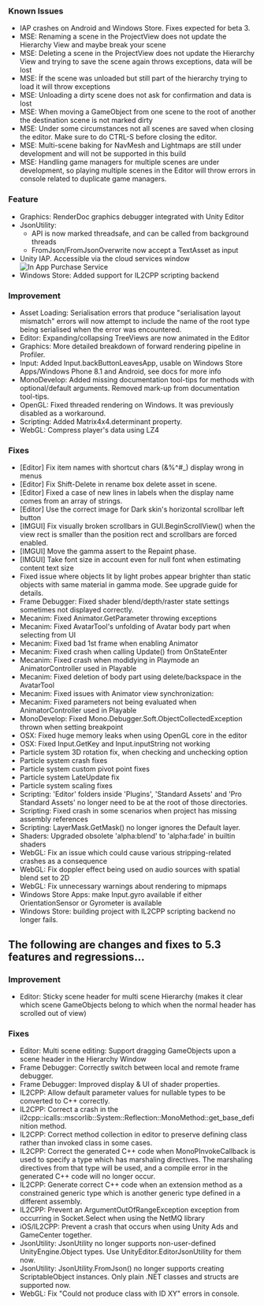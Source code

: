 ### Known Issues

*   IAP crashes on Android and Windows Store. Fixes expected for beta 3.
*   MSE: Renaming a scene in the ProjectView does not update the Hierarchy View and maybe break your scene
*   MSE: Deleting a scene in the ProjectView does not update the Hierarchy View and trying to save the scene again throws exceptions, data will be lost
*   MSE: Íf the scene was unloaded but still part of the hierarchy trying to load it will throw exceptions
*   MSE: Unloading a dirty scene does not ask for confirmation and data is lost
*   MSE: When moving a GameObject from one scene to the root of another the destination scene is not marked dirty
*   MSE: Under some circumstances not all scenes are saved when closing the editor. Make sure to do CTRL-S before closing the editor.
*   MSE: Multi-scene baking for NavMesh and Lightmaps are still under development and will not be supported in this build
*   MSE: Handling game managers for multiple scenes are under development, so playing multiple scenes in the Editor will throw errors in console related to duplicate game managers.

### Feature

*   Graphics: RenderDoc graphics debugger integrated with Unity Editor
*   JsonUtility:
    *   API is now marked threadsafe, and can be called from background threads
    *   FromJson/FromJsonOverwrite now accept a TextAsset as input
*   Unity IAP. Accessible via the cloud services window ![In App Purchase Service](/sites/default/files/5.3.0-relnotes-iap-services.png)
*   Windows Store: Added support for IL2CPP scripting backend

### Improvement

*   Asset Loading: Serialisation errors that produce "serialisation layout mismatch" errors will now attempt to include the name of the root type being serialised when the error was encountered.
*   Editor: Expanding/collapsing TreeViews are now animated in the Editor
*   Graphics: More detailed breakdown of forward rendering pipeline in Profiler.
*   Input: Added Input.backButtonLeavesApp, usable on Windows Store Apps/Windows Phone 8.1 and Android, see docs for more info
*   MonoDevelop: Added missing documentation tool-tips for methods with optional/default arguments. Removed mark-up from documentation tool-tips.
*   OpenGL: Fixed threaded rendering on Windows. It was previously disabled as a workaround.
*   Scripting: Added Matrix4x4.determinant property.
*   WebGL: Compress player's data using LZ4

### Fixes

*   \[Editor\] Fix item names with shortcut chars (&%^#\_) display wrong in menus
*   \[Editor\] Fix Shift-Delete in rename box delete asset in scene.
*   \[Editor\] Fixed a case of new lines in labels when the display name comes from an array of strings.
*   \[Editor\] Use the correct image for Dark skin's horizontal scrollbar left button
*   \[IMGUI\] Fix visually broken scrollbars in GUI.BeginScrollView() when the view rect is smaller than the position rect and scrollbars are forced enabled.
*   \[IMGUI\] Move the gamma assert to the Repaint phase.
*   \[IMGUI\] Take font size in account even for null font when estimating content text size
*   Fixed issue where objects lit by light probes appear brighter than static objects with same material in gamma mode. See upgrade guide for details.
*   Frame Debugger: Fixed shader blend/depth/raster state settings sometimes not displayed correctly.
*   Mecanim: Fixed Animator.GetParameter throwing exceptions
*   Mecanim: Fixed AvatarTool's unfolding of Avatar body part when selecting from UI
*   Mecanim: Fixed bad 1st frame when enabling Animator
*   Mecanim: Fixed crash when calling Update() from OnStateEnter
*   Mecanim: Fixed crash when modidying in Playmode an AnimatorController used in Playable
*   Mecanim: Fixed deletion of body part using delete/backspace in the AvatarTool
*   Mecanim: Fixed issues with Animator view synchronization:
*   Mecanim: Fixed parameters not being evaluated when AnimatorController used in Playable
*   MonoDevelop: Fixed Mono.Debugger.Soft.ObjectCollectedException thrown when setting breakpoint
*   OSX: Fixed huge memory leaks when using OpenGL core in the editor
*   OSX: Fixed Input.GetKey and Input.inputString not working
*   Particle system 3D rotation fix, when checking and unchecking option
*   Particle system crash fixes
*   Particle system custom pivot point fixes
*   Particle system LateUpdate fix
*   Particle system scaling fixes
*   Scripting: 'Editor' folders inside 'Plugins', 'Standard Assets' and 'Pro Standard Assets' no longer need to be at the root of those directories.
*   Scripting: Fixed crash in some scenarios when project has missing assembly references
*   Scripting: LayerMask.GetMask() no longer ignores the Default layer.
*   Shaders: Upgraded obsolete 'alpha:blend' to 'alpha:fade' in builtin shaders
*   WebGL: Fix an issue which could cause various stripping-related crashes as a consequence
*   WebGL: Fix doppler effect being used on audio sources with spatial blend set to 2D
*   WebGL: Fix unnecessary warnings about rendering to mipmaps
*   Windows Store Apps: make Input.gyro available if either OrientationSensor or Gyrometer is available
*   Windows Store: building project with IL2CPP scripting backend no longer fails.

The following are changes and fixes to 5.3 features and regressions...
----------------------------------------------------------------------

### Improvement

*   Editor: Sticky scene header for multi scene Hierarchy (makes it clear which scene GameObjects belong to which when the normal header has scrolled out of view)

### Fixes

*   Editor: Multi scene editing: Support dragging GameObjects upon a scene header in the Hierarchy Window
*   Frame Debugger: Correctly switch between local and remote frame debugger.
*   Frame Debugger: Improved display & UI of shader properties.
*   IL2CPP: Allow default parameter values for nullable types to be converted to C++ correctly.
*   IL2CPP: Correct a crash in the il2cpp::icalls::mscorlib::System::Reflection::MonoMethod::get\_base\_definition method.
*   IL2CPP: Correct method collection in editor to preserve defining class rather than invoked class in some cases.
*   IL2CPP: Correct the generated C++ code when MonoPInvokeCallback is used to specify a type which has marshaling directives. The marshaling directives from that type will be used, and a compile error in the generated C++ code will no longer occur.
*   IL2CPP: Generate correct C++ code when an extension method as a constrained generic type which is another generic type defined in a different assembly.
*   IL2CPP: Prevent an ArgumentOutOfRangeException exception from occurring in Socket.Select when using the NetMQ library
*   iOS/IL2CPP: Prevent a crash that occurs when using Unity Ads and GameCenter together.
*   JsonUtility: JsonUtility no longer supports non-user-defined UnityEngine.Object types. Use UnityEditor.EditorJsonUtility for them now.
*   JsonUtility: JsonUtility.FromJson() no longer supports creating ScriptableObject instances. Only plain .NET classes and structs are supported now.
*   WebGL: Fix "Could not produce class with ID XY" errors in console.